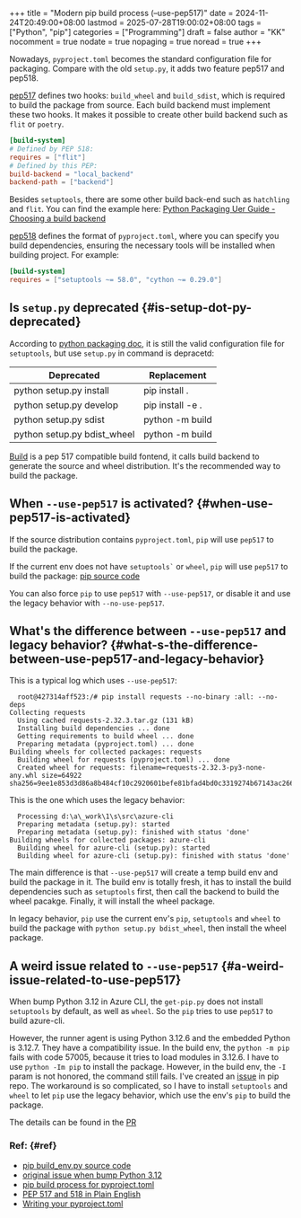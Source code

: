 +++
title = "Modern pip build process (–use-pep517)"
date = 2024-11-24T20:49:00+08:00
lastmod = 2025-07-28T19:00:02+08:00
tags = ["Python", "pip"]
categories = ["Programming"]
draft = false
author = "KK"
nocomment = true
nodate = true
nopaging = true
noread = true
+++

Nowadays, `pyproject.toml` becomes the standard configuration file for packaging. Compare with the old `setup.py`, it adds two feature pep517 and pep518.

[pep517](https://peps.python.org/pep-0517/) defines two hooks: `build_wheel` and `build_sdist`, which is required to build the package from source. Each build backend must implement these two hooks. It makes it possible to create other build backend such as `flit` or `poetry`.

```toml
[build-system]
# Defined by PEP 518:
requires = ["flit"]
# Defined by this PEP:
build-backend = "local_backend"
backend-path = ["backend"]
```

Besides `setuptools`, there are some other build back-end such as `hatchling` and `flit`. You can find the example here: [Python Packaging Uer Guide - Choosing a build backend](https://packaging.python.org/en/latest/tutorials/packaging-projects/#choosing-a-build-backend)

[pep518](https://peps.python.org/pep-0518/) defines the format of `pyproject.toml`, where you can specify you build dependencies, ensuring the necessary tools will be installed when building project. For example:

```toml
[build-system]
requires = ["setuptools ~= 58.0", "cython ~= 0.29.0"]
```


## Is `setup.py` deprecated {#is-setup-dot-py-deprecated}

According to [python packaging doc](https://packaging.python.org/en/latest/discussions/setup-py-deprecated/), it is still the valid configuration file for `setuptools`, but use `setup.py` in command is depracetd:

| Deprecated                  | Replacement      |
|-----------------------------|------------------|
| python setup.py install     | pip install .    |
| python setup.py develop     | pip install -e . |
| python setup.py sdist       | python -m build  |
| python setup.py bdist_wheel | python -m build  |

[Build](https://build.pypa.io/en/stable/) is a pep 517 compatible build fontend, it calls build backend to generate the source and wheel distribution. It's the recommended way to build the package.


## When `--use-pep517` is activated? {#when-use-pep517-is-activated}

If the source distribution contains `pyproject.toml`, `pip` will use `pep517` to build the package.

If the current env does not have `` setuptools` `` or `wheel`, `pip` will use `pep517` to build the package: [pip source code](https://github.com/pypa/pip/blob/ec5faeac4ef6bae97df0e779566ceb2b0de89d3f/src/pip/_internal/pyproject.py#L107)

You can also force `pip` to use `pep517` with `--use-pep517`, or disable it and use the legacy behavior with `--no-use-pep517`.


## What's the difference between `--use-pep517` and legacy behavior? {#what-s-the-difference-between-use-pep517-and-legacy-behavior}

This is a typical log which uses `--use-pep517`:

```text
  root@427314aff523:/# pip install requests --no-binary :all: --no-deps
Collecting requests
  Using cached requests-2.32.3.tar.gz (131 kB)
  Installing build dependencies ... done
  Getting requirements to build wheel ... done
  Preparing metadata (pyproject.toml) ... done
Building wheels for collected packages: requests
  Building wheel for requests (pyproject.toml) ... done
  Created wheel for requests: filename=requests-2.32.3-py3-none-any.whl size=64922 sha256=9ee1e853d3d86a8b484cf10c2920601befe81bfad4bd0c3319274b67143ac266
```

This is the one which uses the legacy behavior:

```text
  Processing d:\a\_work\1\s\src\azure-cli
  Preparing metadata (setup.py): started
  Preparing metadata (setup.py): finished with status 'done'
Building wheels for collected packages: azure-cli
  Building wheel for azure-cli (setup.py): started
  Building wheel for azure-cli (setup.py): finished with status 'done'
```

The main difference is that `--use-pep517` will create a temp build env and build the package in it. The build env is totally fresh, it has to install the build dependencies such as `setuptools` first, then call the backend to build the wheel pacakge. Finally, it will install the wheel package.

In legacy behavior, `pip` use the current env's `pip`, `setuptools` and `wheel` to build the package with `python setup.py bdist_wheel`, then install the wheel package.


## A weird issue related to `--use-pep517` {#a-weird-issue-related-to-use-pep517}

When bump Python 3.12 in Azure CLI, the `get-pip.py` does not install `setuptools` by default, as well as `wheel`. So the `pip` tries to use `pep517` to build azure-cli.

However, the runner agent is using Python 3.12.6 and the embedded Python is 3.12.7. They have a compatibility issue. In the build env, the `python -m pip` fails with code 57005, because it tries to load modules in 3.12.6. I have to use `python -Im pip` to install the package. However, in the build env, the `-I` param is not honored, the command still fails. I've created an [issue](https://github.com/pypa/pip/issues/13023) in pip repo. The workaround is so complicated, so I have to install `setuptools` and `wheel` to let `pip` use the legacy behavior, which use the env's `pip` to build the package.

The details can be found in the [PR](https://github.com/Azure/azure-cli/pull/29887#discussion_r1802648918)


### Ref: {#ref}

-   [pip build_env.py source code](https://github.com/pypa/pip/blob/ec5faeac4ef6bae97df0e779566ceb2b0de89d3f/src/pip/_internal/build_env.py#L227-L248)
-   [original issue when bump Python 3.12](https://github.com/Azure/azure-cli/pull/29887#discussion_r1802648918)
-   [pip build process for pyproject.toml](https://pip.pypa.io/en/latest/reference/build-system/pyproject-toml/)
-   [PEP 517 and 518 in Plain English](https://chadsmith-software.medium.com/pep-517-and-518-in-plain-english-47208ca8b7a6)
-   [Writing your pyproject.toml](https://packaging.python.org/en/latest/guides/writing-pyproject-toml/)
